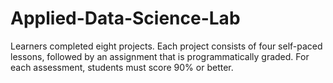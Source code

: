 # Applied-Data-Science-Lab
Learners completed eight projects. Each project consists of four self-paced lessons, followed by an assignment that is programmatically graded. For each assessment, students must score 90% or better.
